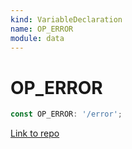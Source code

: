 ```yaml
---
kind: VariableDeclaration
name: OP_ERROR
module: data
---
```


# OP_ERROR

```ts
const OP_ERROR: '/error';
```

[Link to repo](https://github.com/ngrx/platform/blob/master/modules/data/src/actions/entity-op.ts#L90-L90)

